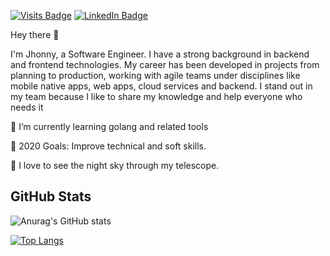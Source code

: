 [![Visits Badge](https://img.shields.io/badge/LinkedIn-0077B5?style=for-the-badge&logo=linkedin&logoColor=white)](https://www.linkedin.com/in/jhonny-esquivel/)
[![LinkedIn Badge](https://img.shields.io/badge/LinkedIn-Profile-informational?style=flat&logo=linkedin&logoColor=white&color=0D76A8)](https://www.linkedin.com/in/jhonny-esquivel/)

Hey there 👋

I'm Jhonny, a Software Engineer. I have a strong background in backend and frontend technologies. My career has been developed in projects from planning to production, working with agile teams under disciplines like mobile native apps, web apps, cloud services and backend. I stand out in my team because I like to share my knowledge and help everyone who needs it

🌱 I’m currently learning golang and related tools

🥅 2020 Goals: Improve technical and soft skills.

🔭 I love to see the night sky through my telescope.


## GitHub Stats

![Anurag's GitHub stats](https://github-readme-stats.vercel.app/api?username=jhonnyesquivel&show_icons=true)


[![Top Langs](https://github-readme-stats.vercel.app/api/top-langs/?username=jhonnyesquivel&layout=compact)](https://github.com/jhonnyesquivel)
